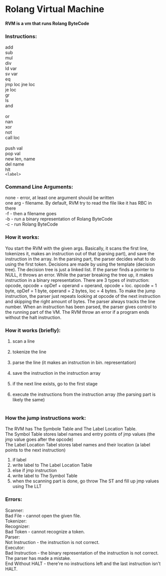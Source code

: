 # Rolang Virtual Machine


#### RVM is a vm that runs Rolang ByteCode


### Instructions:<br>
add<br>
sub    <br>
mul    <br>
div    <br>
ld    var<br>
sv    var<br>
eq<br>
jmp    loc 
jne    loc    <br>
je    loc    <br>
gr<br>
ls<br>
and    <br>    
or    <br>
nan<br>
xor    <br> 
not<br>
call    loc<br>    
push    val    <br>
pop    val    <br>
new    len, name<br>
del    name<br>
hlt<br>
`<label>`<br>


### Command Line Arguments:<br>
none         - error, at least one argument should be written<br>
one arg    - filename. By default, RVM try to read the file like it has RBC in there<br>
-f        - then a filename goes<br>
-b        - run a binary representation of Rolang ByteCode<br>
-c        - run Rolang ByteCode<br>


### How it works:<br>
You start the RVM with the given args. Basically, it scans the first line, tokenizes it, makes an instruction out of that (parsing part), and save the instruction in the array. In the parsing part, the parser decides what to do using the first token. Decisions are made by using the template (decision tree). The decision tree is just a linked list. If the parser finds a pointer to NULL, it throws an error. While the parser breaking the tree up, it makes instruction in a binary representation. There are 3 types of instruction: opcode, opcode + opDef + operand + operand, opcode + loc. opcode = 1 byte, opDef = 1 byte, operand = 2 bytes, loc = 4 bytes. To make the jump instruction, the parser just repeats looking at opcode of the next instruction and skipping the right amount of bytes. The parser always tracks the line number. When an instruction has been parsed, the parser gives control to the running part of the VM. The RVM throw an error if a program ends without the halt instruction.


### How it works (briefly):<br>
<ol>
    <li>scan a line</li><br>
    <li>tokenize the line</li><br>
    <li>parse the line (it makes an instruction in bin. representation)</li><br>
    <li>save the instruction in the instruction array</li><br>
    <li>if the next line exists, go to the first stage </li><br>
    <li>execute the instructions from the instruction array (the parsing part is likely the same)</li><br>
</ol>

### How the jump instructions work:<br>
The RVM has The Symbole Table and The Label Location Table.<br>
The Symbol Table stores label names and entry points of jmp values (the jmp value goes after the opcode)<br>
The Label Location Tabel stores label names and their location (a label points to the next instruction)<br>
<ol>
    <li>if label</li>
    <li>write label to The Label Location Table</li>
    <li>else if jmp instruction</li>
    <li>write label to The Symbol Table</li>
    <li>when the scanning part is done, go throw The ST and fill up jmp values using The LLT</li>
</ol>

### Errors:<br>
Scanner:<br>
Bad File - cannot open the given file.<br>
Tokenizer:<br>
Recognizer:<br>
Bad Token - cannot recognize a token.<br>
Parser:<br>
    Not Instruction - the instruction is not correct.<br>
Executor:<br>
    Bad Instruction - the binary representation of the instruction is not correct. The parser has made a mistake.<br>
    End Without HALT - there're no instructions left and the last instruction isn't HALT.
